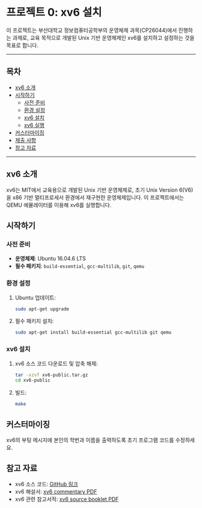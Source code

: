 # 프로젝트 0: xv6 설치

이 프로젝트는 부산대학교 정보컴퓨터공학부의 운영체제 과목(CP26044)에서 진행하는 과제로, 교육 목적으로 개발된 Unix 기반 운영체제인 xv6를 설치하고 설정하는 것을 목표로 합니다.

---

## 목차

- [xv6 소개](#xv6-소개)
- [시작하기](#시작하기)
  - [사전 준비](#사전-준비)
  - [환경 설정](#환경-설정)
  - [xv6 설치](#xv6-설치)
  - [xv6 실행](#xv6-실행)
- [커스터마이징](#커스터마이징)
- [제출 사항](#제출-사항)
- [참고 자료](#참고-자료)

---

## xv6 소개

xv6는 MIT에서 교육용으로 개발된 Unix 기반 운영체제로, 초기 Unix Version 6(V6)을 x86 기반 멀티프로세서 환경에서 재구현한 운영체제입니다. 이 프로젝트에서는 QEMU 에뮬레이터를 이용해 xv6를 실행합니다.

## 시작하기

### 사전 준비

- **운영체제**: Ubuntu 16.04.6 LTS
- **필수 패키지**: `build-essential`, `gcc-multilib`, `git`, `qemu`

### 환경 설정

1. Ubuntu 업데이트:
   ```bash
   sudo apt-get upgrade

2. 필수 패키지 설치:
   ```bash
   sudo apt-get install build-essential gcc-multilib git qemu

### xv6 설치

1. xv6 소스 코드 다운로드 및 압축 해제:
   ```bash
   tar -xzvf xv6-public.tar.gz
   cd xv6-public

2. 빌드:
   ```bash
   make

## 커스터마이징

xv6의 부팅 메시지에 본인의 학번과 이름을 출력하도록 초기 프로그램 코드를 수정하세요.

## 참고 자료

- xv6 소스 코드: [GitHub 링크](https://github.com/mit-pdos/xv6-public)
- xv6 해설서: [xv6 commentary PDF](https://pdos.csail.mit.edu/6.828/2018/xv6/book-rev11.pdf)
- xv6 관련 참고서적: [xv6 source booklet PDF](https://pdos.csail.mit.edu/6.828/2018/xv6/xv6-rev11.pdf)




